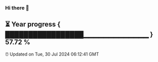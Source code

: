 ### Hi there 👋
⏳ Year progress { █████████████████▁▁▁▁▁▁▁▁▁▁▁▁▁ } 57.72 %
---
⏰ Updated on Tue, 30 Jul 2024 06:12:41 GMT

